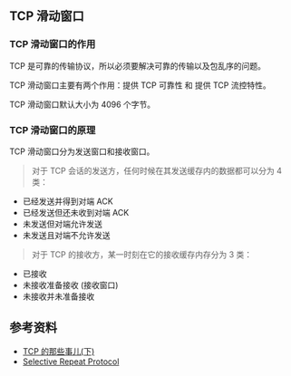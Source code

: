 ## TCP 滑动窗口

### TCP 滑动窗口的作用

TCP 是可靠的传输协议，所以必须要解决可靠的传输以及包乱序的问题。

TCP 滑动窗口主要有两个作用：提供 TCP 可靠性 和 提供 TCP 流控特性。

TCP 滑动窗口默认大小为 4096 个字节。

### TCP 滑动窗口的原理

TCP 滑动窗口分为发送窗口和接收窗口。

> 对于 TCP 会话的发送方，任何时候在其发送缓存内的数据都可以分为 4 类：

* 已经发送并得到对端 ACK
* 已经发送但还未收到对端 ACK
* 未发送但对端允许发送
* 未发送且对端不允许发送

> 对于 TCP 的接收方，某一时刻在它的接收缓存内存分为 3 类：

* 已接收
* 未接收准备接收 (接收窗口)
* 未接收并未准备接收

## 参考资料

* [TCP 的那些事儿(下)](http://coolshell.cn/articles/11609.html)
* [Selective Repeat Protocol](https://media.pearsoncmg.com/aw/ecs_kurose_compnetwork_7/cw/content/interactiveanimations/selective-repeat-protocol/index.html)

